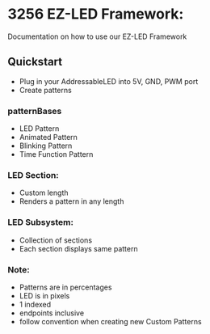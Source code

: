 # 3256 EZ-LED Framework:
Documentation on how to use our EZ-LED Framework
## Quickstart
* Plug in your AddressableLED into 5V, GND, PWM port
* Create patterns
### patternBases
* LED Pattern
* Animated Pattern
* Blinking Pattern
* Time Function Pattern
### LED Section:
* Custom length
* Renders a pattern in any length
### LED Subsystem:
* Collection of sections
* Each section displays same pattern
### Note:
* Patterns are in percentages
* LED is in pixels
* 1 indexed
* endpoints inclusive
* follow convention when creating new Custom Patterns